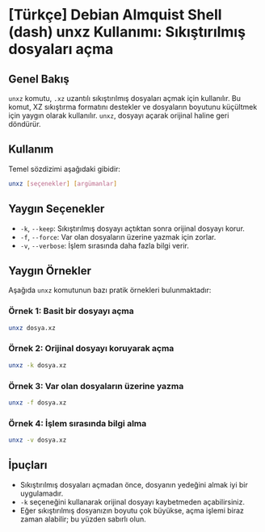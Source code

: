 # [Türkçe] Debian Almquist Shell (dash) unxz Kullanımı: Sıkıştırılmış dosyaları açma

## Genel Bakış
`unxz` komutu, `.xz` uzantılı sıkıştırılmış dosyaları açmak için kullanılır. Bu komut, XZ sıkıştırma formatını destekler ve dosyaların boyutunu küçültmek için yaygın olarak kullanılır. `unxz`, dosyayı açarak orijinal haline geri döndürür.

## Kullanım
Temel sözdizimi aşağıdaki gibidir:
```bash
unxz [seçenekler] [argümanlar]
```

## Yaygın Seçenekler
- `-k`, `--keep`: Sıkıştırılmış dosyayı açtıktan sonra orijinal dosyayı korur.
- `-f`, `--force`: Var olan dosyaların üzerine yazmak için zorlar.
- `-v`, `--verbose`: İşlem sırasında daha fazla bilgi verir.

## Yaygın Örnekler
Aşağıda `unxz` komutunun bazı pratik örnekleri bulunmaktadır:

### Örnek 1: Basit bir dosyayı açma
```bash
unxz dosya.xz
```

### Örnek 2: Orijinal dosyayı koruyarak açma
```bash
unxz -k dosya.xz
```

### Örnek 3: Var olan dosyaların üzerine yazma
```bash
unxz -f dosya.xz
```

### Örnek 4: İşlem sırasında bilgi alma
```bash
unxz -v dosya.xz
```

## İpuçları
- Sıkıştırılmış dosyaları açmadan önce, dosyanın yedeğini almak iyi bir uygulamadır.
- `-k` seçeneğini kullanarak orijinal dosyayı kaybetmeden açabilirsiniz.
- Eğer sıkıştırılmış dosyanızın boyutu çok büyükse, açma işlemi biraz zaman alabilir; bu yüzden sabırlı olun.
